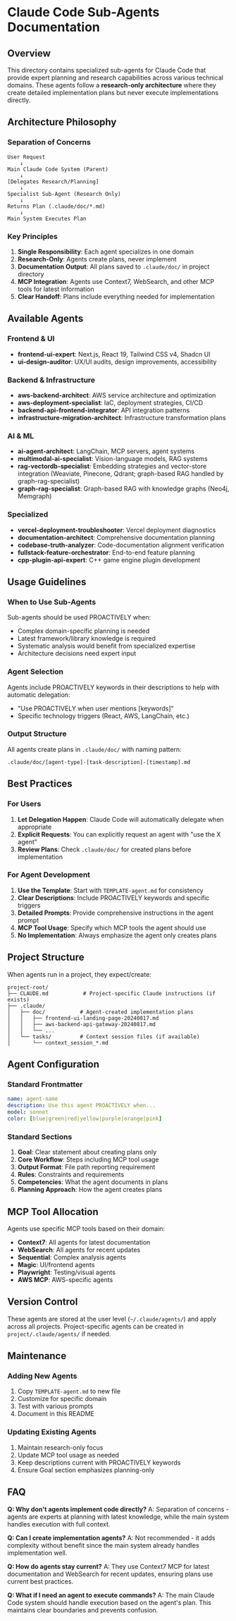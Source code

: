 # Claude Code Sub-Agents Documentation

## Overview

This directory contains specialized sub-agents for Claude Code that provide expert planning and research capabilities across various technical domains. These agents follow a **research-only architecture** where they create detailed implementation plans but never execute implementations directly.

## Architecture Philosophy

### Separation of Concerns

```
User Request
    ↓
Main Claude Code System (Parent)
    ↓
[Delegates Research/Planning]
    ↓
Specialist Sub-Agent (Research Only)
    ↓
Returns Plan (.claude/doc/*.md)
    ↓
Main System Executes Plan
```

### Key Principles

1. **Single Responsibility**: Each agent specializes in one domain
2. **Research-Only**: Agents create plans, never implement
3. **Documentation Output**: All plans saved to `.claude/doc/` in project directory
4. **MCP Integration**: Agents use Context7, WebSearch, and other MCP tools for latest information
5. **Clear Handoff**: Plans include everything needed for implementation

## Available Agents

### Frontend & UI
- **frontend-ui-expert**: Next.js, React 19, Tailwind CSS v4, Shadcn UI
- **ui-design-auditor**: UX/UI audits, design improvements, accessibility

### Backend & Infrastructure
- **aws-backend-architect**: AWS service architecture and optimization
- **aws-deployment-specialist**: IaC, deployment strategies, CI/CD
- **backend-api-frontend-integrator**: API integration patterns
- **infrastructure-migration-architect**: Infrastructure transformation plans

### AI & ML
- **ai-agent-architect**: LangChain, MCP servers, agent systems
- **multimodal-ai-specialist**: Vision-language models, RAG systems
- **rag-vectordb-specialist**: Embedding strategies and vector-store integration (Weaviate, Pinecone, Qdrant; graph-based RAG handled by graph-rag-specialist)
- **graph-rag-specialist**: Graph-based RAG with knowledge graphs (Neo4j, Memgraph)

### Specialized
- **vercel-deployment-troubleshooter**: Vercel deployment diagnostics
- **documentation-architect**: Comprehensive documentation planning
- **codebase-truth-analyzer**: Code-documentation alignment verification
- **fullstack-feature-orchestrator**: End-to-end feature planning
- **cpp-plugin-api-expert**: C++ game engine plugin development

## Usage Guidelines

### When to Use Sub-Agents

Sub-agents should be used PROACTIVELY when:
- Complex domain-specific planning is needed
- Latest framework/library knowledge is required
- Systematic analysis would benefit from specialized expertise
- Architecture decisions need expert input

### Agent Selection

Agents include PROACTIVELY keywords in their descriptions to help with automatic delegation:
- "Use PROACTIVELY when user mentions [keywords]"
- Specific technology triggers (React, AWS, LangChain, etc.)

### Output Structure

All agents create plans in `.claude/doc/` with naming pattern:
```
.claude/doc/[agent-type]-[task-description]-[timestamp].md
```

## Best Practices

### For Users

1. **Let Delegation Happen**: Claude Code will automatically delegate when appropriate
2. **Explicit Requests**: You can explicitly request an agent with "use the X agent"
3. **Review Plans**: Check `.claude/doc/` for created plans before implementation

### For Agent Development

1. **Use the Template**: Start with `TEMPLATE-agent.md` for consistency
2. **Clear Descriptions**: Include PROACTIVELY keywords and specific triggers
3. **Detailed Prompts**: Provide comprehensive instructions in the agent prompt
4. **MCP Tool Usage**: Specify which MCP tools the agent should use
5. **No Implementation**: Always emphasize the agent only creates plans

## Project Structure

When agents run in a project, they expect/create:
```
project-root/
├── CLAUDE.md           # Project-specific Claude instructions (if exists)
├── .claude/
│   ├── doc/           # Agent-created implementation plans
│   │   ├── frontend-ui-landing-page-20240817.md
│   │   ├── aws-backend-api-gateway-20240817.md
│   │   └── ...
│   └── tasks/         # Context session files (if available)
│       └── context_session_*.md
```

## Agent Configuration

### Standard Frontmatter
```yaml
name: agent-name
description: Use this agent PROACTIVELY when...
model: sonnet
color: [blue|green|red|yellow|purple|orange|pink]
```

### Standard Sections
1. **Goal**: Clear statement about creating plans only
2. **Core Workflow**: Steps including MCP tool usage
3. **Output Format**: File path reporting requirement
4. **Rules**: Constraints and requirements
5. **Competencies**: What the agent documents in plans
6. **Planning Approach**: How the agent creates plans

## MCP Tool Allocation

Agents use specific MCP tools based on their domain:
- **Context7**: All agents for latest documentation
- **WebSearch**: All agents for recent updates
- **Sequential**: Complex analysis agents
- **Magic**: UI/frontend agents
- **Playwright**: Testing/visual agents
- **AWS MCP**: AWS-specific agents

## Version Control

These agents are stored at the user level (`~/.claude/agents/`) and apply across all projects. Project-specific agents can be created in `project/.claude/agents/` if needed.

## Maintenance

### Adding New Agents
1. Copy `TEMPLATE-agent.md` to new file
2. Customize for specific domain
3. Test with various prompts
4. Document in this README

### Updating Existing Agents
1. Maintain research-only focus
2. Update MCP tool usage as needed
3. Keep descriptions current with PROACTIVELY keywords
4. Ensure Goal section emphasizes planning-only

## FAQ

**Q: Why don't agents implement code directly?**
A: Separation of concerns - agents are experts at planning with latest knowledge, while the main system handles execution with full context.

**Q: Can I create implementation agents?**
A: Not recommended - it adds complexity without benefit since the main system already handles implementation well.

**Q: How do agents stay current?**
A: They use Context7 MCP for latest documentation and WebSearch for recent updates, ensuring plans use current best practices.

**Q: What if I need an agent to execute commands?**
A: The main Claude Code system should handle execution based on the agent's plan. This maintains clear boundaries and prevents confusion.